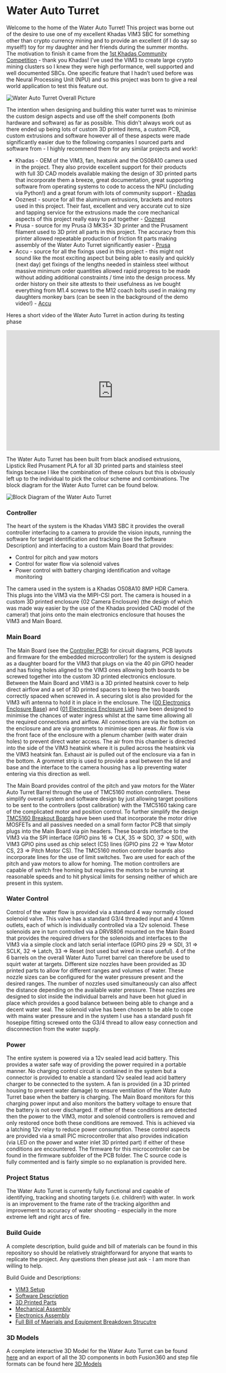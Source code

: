 # Water Auto Turret
Welcome to the home of the Water Auto Turret! This project was borne out of the desire to use one of my excellent Khadas VIM3 SBC for something other than crypto currency mining and to provide an excellent (if I do say so myself!) toy for my daughter and her friends during the summer months. The motivation to finish it came from the [1st Khadas Community Competition](https://forum.khadas.com/t/khadas-1st-community-competition/14076) - thank you Khadas! I’ve used the VIM3 to create large crypto mining clusters so I knew they were high performance, well supported and well documented SBCs. One specific feature that I hadn’t used before was the Neural Processing Unit (NPU) and so this project was born to give a real world application to test this feature out. 

![Water Auto Turret Overall Picture](./assets/images/FullTurretIntroPic.jpg)

The intention when designing and building this water turret was to minimise the custom design aspects and use off the shelf components (both hardware and software) as far as possible. This didn't always work out as there ended up being lots of custom 3D printed items, a custom PCB, custom extrusions and software however all of these aspects were made significantly easier due to the following companies I sourced parts and software from - I highly recommend them for any similar projects and work!:
* Khadas - OEM of the VIM3, fan, heatsink and the OS08A10 camera used in the project. They also provide excellent support for their products with full 3D CAD models available making the design of 3D printed parts that incorporate them a breeze, great documentation, great supporting software from operating systems to code to access the NPU (including via Python!) and a great forum with lots of community support - [Khadas](https://www.khadas.com/)
* Ooznest - source for all the aluminum extrusions, brackets and motors used in this project. Their fast, excellent and very accurate cut to size and tapping service for the extrusions made the core mechanical aspects of this project really easy to put together - [Ooznest](https://ooznest.co.uk/) 
* Prusa - source for my Prusa i3 MK3S+ 3D printer and the Prusament filament used to 3D print all parts in this project. The accuracy from this printer allowed repeatable production of friction fit parts making assembly of the Water Auto Turret significantly easier - [Prusa](https://www.prusa3d.com/) 
* Accu - source for all the fixings used in this project - this might not sound like the most exciting aspect but being able to easily and quickly (next day) get fixings of the lengths needed in stainless steel without massive minimum order quantities allowed rapid progress to be made without adding additional constraints / time into the design process. My order history on their site attests to their usefulness as ive bought everything from M1.4 screws to the M12 coach bolts used in making my daughters monkey bars (can be seen in the background of the demo video!) - [Accu](https://www.accu.co.uk/)

Heres a short video of the Water Auto Turret in action during its testing phase

<iframe width="560" height="315" src="https://www.youtube.com/embed/ZMWd3soy9fM" title="YouTube video player" frameborder="0" allow="accelerometer; autoplay; clipboard-write; encrypted-media; gyroscope; picture-in-picture" allowfullscreen></iframe>

The Water Auto Turret has been built from black anodised extrusions, Lipstick Red Prusament PLA for all 3D printed parts and stainless steel fixings because I like the combination of these colours but this is obviously left up to the individual to pick the colour scheme and combinations. The block diagram for the Water Auto Turret can be found below.

![Block Diagram of the Water Auto Turret](./assets/images/WaterAutoTurretBlockDiagram.png)

### Controller
The heart of the system is the Khadas VIM3 SBC it provides the overall controller interfacing to a camera to provide the vision inputs, running the software for target identification and tracking (see the Software Description) and interfacing to a custom Main Board that provides:
* Control for pitch and yaw motors
* Control for water flow via solenoid valves 
* Power control with battery charging identification and voltage monitoring

The camera used in the system is a Khadas OS08A10 8MP HDR Camera. This plugs into the VIM3 via the MIPI-CSI port. The camera is housed in a custom 3D printed enclosure {02 Camera Enclosure} (the design of which was made way easier by the use of the Khadas provided CAD model of the camera!) that joins onto the main electronics enclosure that houses the VIM3 and Main Board.

### Main Board

The Main Board (see the [Controller PCB](https://github.com/neilbirtles/WaterAutoTurret/tree/main/Controller%20PCB)) for circuit diagrams, PCB layouts and firmware for the embedded microcontroller) for the system is designed as a daughter board for the VIM3 that plugs on via the 40 pin GPIO header and has fixing holes aligned to the VIM3 ones allowing both boards to be screwed together into the custom 3D printed electronics enclosure. Between the Main Board and VIM3 is a 3D printed heatsink cover to help direct airflow and a set of 3D printed spacers to keep the two boards correctly spaced when screwed in. A securing slot is also provided for the VIM3 wifi antenna to hold it in place in the enclosure. The {[00 Electronics Enclosure Base](https://github.com/neilbirtles/WaterAutoTurret/blob/main/3D%20Printable%20Parts/Electronics%20Enclosure/00%20Electronics%20Enclosure%20Base%20(Supports%20Needed).stl)} and {[01 Electronics Enclosure Lid](https://github.com/neilbirtles/WaterAutoTurret/blob/main/3D%20Printable%20Parts/Electronics%20Enclosure/01%20Electronics%20Enclosure%20Lid.stl)} have been designed to minimise the chances of water ingress whilst at the same time allowing all the required connections and airflow. All connections are via the bottom on the enclosure and are via grommets to minimise open areas. Air flow is via the front face of the enclosure with a plenum chamber (with water drain holes) to prevent direct water access. The air from this chamber is directed into the side of the VIM3 heatsink where it is pulled across the heatsink via the VIM3 heatsink fan. Exhaust air is pulled out of the enclosure via a fan in the bottom. A grommet strip is used to provide a seal between the lid and base and the interface to the camera housing has a lip preventing water entering via this direction as well. 

The Main Board provides control of the pitch and yaw motors for the Water Auto Turret Barrel through the use of TMC5160 motion controllers. These simplify overall system and software design by just allowing target positions to be sent to the controllers (post calibration) with the TMC5160 taking care of the complicated motor and position control. To further simplify the design [TMC5160 Breakout Boards](https://www.trinamic.com/support/eval-kits/details/tmc5160-bob/) have been used that incorporate the motor drive MOSFETs and all passives needed on a small form factor PCB that simply plugs into the Main Board via pin headers. These boards interface to the VIM3 via the SPI interface (GPIO pins 16 => CLK, 35 => SDO, 37 => SDI), with VIM3 GPIO pins used as chip select (CS) lines (GPIO pins 22 => Yaw Motor CS, 23 => Pitch Motor CS). The TMC5160 motion controller boards also incorporate lines for the use of limit switches. Two are used for each of the pitch and yaw motors to allow for homing. The motion controllers are capable of switch free homing but requires the motors to be running at reasonable speeds and to hit physical limits for sensing neither of which are present in this system.

### Water Control

Control of the water flow is provided via a standard 4 way normally closed solenoid valve. This valve has a standard G3/4 threaded input and 4 10mm outlets, each of which is individually controlled via a 12v solenoid. These solenoids are in turn controlled via a DRV8806 mounted on the Main Board that provides the required drivers for the solenoids and interfaces to the VIM3 via a simple clock and latch serial interface (GPIO pins 29 => SDI, 31 => SCLK, 32 => Latch, 33 => Reset (not used but wired in case useful). 4 of the 6 barrels on the overall Water Auto Turret barrel can therefore be used to squirt water at targets. Different size nozzles have been provided as 3D printed parts to allow for different ranges and volumes of water. These nozzle sizes can be configured for the water pressure present and the desired ranges. The number of nozzles used simultaneously can also affect the distance depending on the available water pressure. These nozzles are designed to slot inside the individual barrels and have been hot glued in place which provides a good balance between being able to change and a decent water seal. The solenoid valve has been chosen to be able to cope with mains water pressure and in the system I use has a standard push fit hosepipe fitting screwed onto the G3/4 thread to allow easy connection and disconnection from the water supply.

### Power

The entire system is powered via a 12v sealed lead acid battery. This provides a water safe way of providing the power required in a portable manner. No charging control circuit is contained in the system but a connector is provided to enable a standard 12v sealed lead acid battery charger to be connected to the system. A fan is provided (in a 3D printed housing to prevent water damage) to ensure ventilation of the Water Auto Turret base when the battery is charging. The Main Board monitors for this charging power input and also monitors the battery voltage to ensure that the battery is not over discharged. If either of these conditions are detected then the power to the VIM3, motor and solenoid controllers is removed and only restored once both these conditions are removed. This is achieved via a latching 12v relay to reduce power consumption. These control aspects are provided via a small PIC microcontroller that also provides indication (via LED on the power and water inlet 3D printed part) if either of these conditions are encountered. The firmware for this microcontroller can be found in the firmware subfolder of the PCB folder. The C source code is fully commented and is fairly simple so no explanation is provided here.

### Project Status

The Water Auto Turret is currently fully functional and capable of identifying, tracking and shooting targets (i.e. children!) with water. In work is an improvement to the frame rate of the tracking algorithm and improvement to accuracy of water shooting - especially in the more extreme left and right arcs of fire. 

### Build Guide

A complete description, build guide and bill of materials can be found in this repository so should be relatively straightforward for anyone that wants to replicate the project. Any questions then please just ask - I am more than willing to help.

Build Guide and Descriptions:
* [VIM3 Setup](VIM3Setup.md)
* [Software Description](SoftwareDescription.md)
* [3D Printed Parts](3DPrintedParts.md)
* [Mechanical Assembly](MechanicalAssembly.md)
* [Electronics Assembly](ElectronicsAssembly.md)
* [Full Bill of Maerials and Equipment Breakdown Strucutre](https://github.com/neilbirtles/WaterAutoTurret/tree/main/BoMandEBS.xlsx)

### 3D Models

A complete interactive 3D Model for the Water Auto Turret can be found [here](https://a360.co/3vnJYny) and an export of all the 3D components in both Fusion360 and step file formats can be found here [3D Models](https://github.com/neilbirtles/WaterAutoTurret/tree/main/Fusion360%20Files)